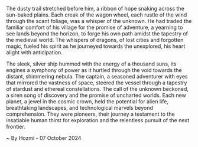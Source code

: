 
The dusty trail stretched before him, a ribbon of hope snaking across the sun-baked plains. Each creak of the wagon wheel, each rustle of the wind through the scant foliage, was a whisper of the unknown.  He had traded the familiar comfort of his village for the promise of adventure, a yearning to see lands beyond the horizon, to forge his own path amidst the tapestry of the medieval world. The whispers of dragons, of lost cities and forgotten magic, fueled his spirit as he journeyed towards the unexplored, his heart alight with anticipation.

The sleek, silver ship hummed with the energy of a thousand suns, its engines a symphony of power as it hurtled through the void towards the distant, shimmering nebula. The captain, a seasoned adventurer with eyes that mirrored the vastness of space, steered the vessel through a tapestry of stardust and ethereal constellations. The call of the unknown beckoned, a siren song of discovery and the promise of uncharted worlds.  Each new planet, a jewel in the cosmic crown, held the potential for alien life, breathtaking landscapes, and technological marvels beyond comprehension.  They were pioneers, their journey a testament to the insatiable human thirst for exploration and the relentless pursuit of the next frontier. 

~ By Hozmi - 07 October 2024
